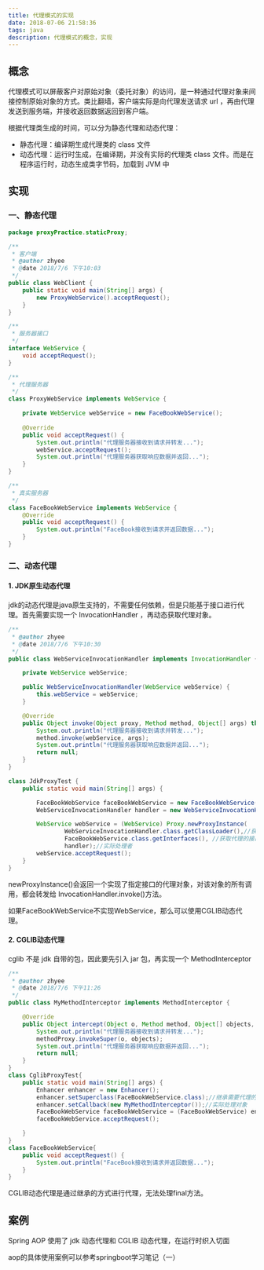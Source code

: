 ```yaml
---
title: 代理模式的实现
date: 2018-07-06 21:58:36
tags: java
description: 代理模式的概念，实现
---
```


## 概念

代理模式可以屏蔽客户对原始对象（委托对象）的访问，是一种通过代理对象来间接控制原始对象的方式。类比翻墙，客户端实际是向代理发送请求 url ，再由代理发送到服务端，并接收返回数据返回到客户端。

根据代理类生成的时间，可以分为静态代理和动态代理：

- 静态代理：编译期生成代理类的 class 文件
- 动态代理：运行时生成，在编译期，并没有实际的代理类 class 文件。而是在程序运行时，动态生成类字节码，加载到 JVM 中

## 实现

### 一、静态代理

```java
package proxyPractice.staticProxy;

/**
 * 客户端
 * @author zhyee
 * @date 2018/7/6 下午10:03
 */
public class WebClient {
    public static void main(String[] args) {
        new ProxyWebService().acceptRequest();
    }
}

/**
 * 服务器接口
 */
interface WebService {
    void acceptRequest();
}

/**
 * 代理服务器
 */
class ProxyWebService implements WebService {

    private WebService webService = new FaceBookWebService();
    
    @Override
    public void acceptRequest() {
        System.out.println("代理服务器接收到请求并转发...");
        webService.acceptRequest();
        System.out.println("代理服务器获取响应数据并返回...");
    }
}

/**
 * 真实服务器
 */
class FaceBookWebService implements WebService {
    @Override
    public void acceptRequest() {
        System.out.println("FaceBook接收到请求并返回数据...");
    }
}
```

### 二、动态代理

#### 1. JDK原生动态代理

jdk的动态代理是java原生支持的，不需要任何依赖，但是只能基于接口进行代理。首先需要实现一个 InvocationHandler ，再动态获取代理对象。

```java
/**
 * @author zhyee
 * @date 2018/7/6 下午10:30
 */
public class WebServiceInvocationHandler implements InvocationHandler {

    private WebService webService;

    public WebServiceInvocationHandler(WebService webService) {
        this.webService = webService;
    }

    @Override
    public Object invoke(Object proxy, Method method, Object[] args) throws Throwable {
        System.out.println("代理服务器接收到请求并转发...");
        method.invoke(webService, args);
        System.out.println("代理服务器获取响应数据并返回...");
        return null;
    }
}

class JdkProxyTest {
    public static void main(String[] args) {

        FaceBookWebService faceBookWebService = new FaceBookWebService();
        WebServiceInvocationHandler handler = new WebServiceInvocationHandler(faceBookWebService);

        WebService webService = (WebService) Proxy.newProxyInstance(
                WebServiceInvocationHandler.class.getClassLoader(),//获取代理对象的类加载器
                FaceBookWebService.class.getInterfaces(), //获取代理的接口
                handler);//实际处理者
        webService.acceptRequest();
    }
}
```

newProxyInstance()会返回一个实现了指定接口的代理对象，对该对象的所有调用，都会转发给 InvocationHandler.invoke()方法。

如果FaceBookWebService不实现WebService，那么可以使用CGLIB动态代理。

#### 2. CGLIB动态代理

cglib 不是 jdk 自带的包，因此要先引入 jar 包，再实现一个 MethodInterceptor 

```java
/**
 * @author zhyee
 * @date 2018/7/6 下午11:26
 */
public class MyMethodInterceptor implements MethodInterceptor {

    @Override
    public Object intercept(Object o, Method method, Object[] objects, MethodProxy methodProxy) throws Throwable {
        System.out.println("代理服务器接收到请求并转发...");
        methodProxy.invokeSuper(o, objects);
        System.out.println("代理服务器获取响应数据并返回...");
        return null;
    }
}
class CglibProxyTest{
    public static void main(String[] args) {
        Enhancer enhancer = new Enhancer();
        enhancer.setSuperclass(FaceBookWebService.class);//继承需要代理的对象
        enhancer.setCallback(new MyMethodInterceptor());//实际处理对象
        FaceBookWebService faceBookWebService = (FaceBookWebService) enhancer.create();//得到代理对象
        faceBookWebService.acceptRequest();

    }
}
class FaceBookWebService{
    public void acceptRequest() {
        System.out.println("FaceBook接收到请求并返回数据...");
    }
}
```

CGLIB动态代理是通过继承的方式进行代理，无法处理final方法。

## 案例

Spring AOP 使用了 jdk 动态代理和 CGLIB 动态代理，在运行时织入切面

aop的具体使用案例可以参考springboot学习笔记（一）

